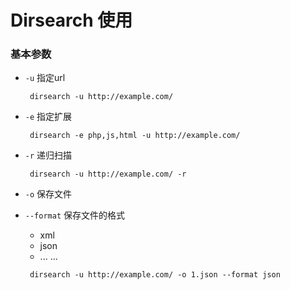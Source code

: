 # Dirsearch 使用

### 基本参数

* `-u`  指定url

  ```
   dirsearch -u http://example.com/ 
  ```

* `-e`  指定扩展

  ```
   dirsearch -e php,js,html -u http://example.com/ 
  ```

* `-r`  递归扫描

  ```
   dirsearch -u http://example.com/ -r 
  ```

* `-o`  保存文件

* `--format` 保存文件的格式

  * xml
  * json
  * ... ...

  ```
   dirsearch -u http://example.com/ -o 1.json --format json 
  ```

